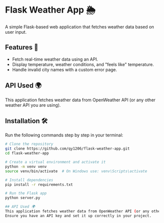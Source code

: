 # Flask Weather App 🌦️

A simple Flask-based web application that fetches weather data based on user input.

## Features 🚀
- Fetch real-time weather data using an API.
- Display temperature, weather conditions, and "feels like" temperature.
- Handle invalid city names with a custom error page.

## API Used 🌍
This application fetches weather data from OpenWeather API (or any other weather API you are using).  



## Installation 🛠️

Run the following commands step by step in your terminal:

```sh
# Clone the repository
git clone https://github.com/qy1206/flask-weather-app.git
cd flask-weather-app

# Create a virtual environment and activate it
python -m venv venv
source venv/bin/activate  # On Windows use: venv\Scripts\activate

# Install dependencies
pip install -r requirements.txt

# Run the Flask app
python server.py

## API Used 🌍
This application fetches weather data from OpenWeather API (or any other weather API you are using).  
Ensure you have an API key and set it up correctly in your project.

